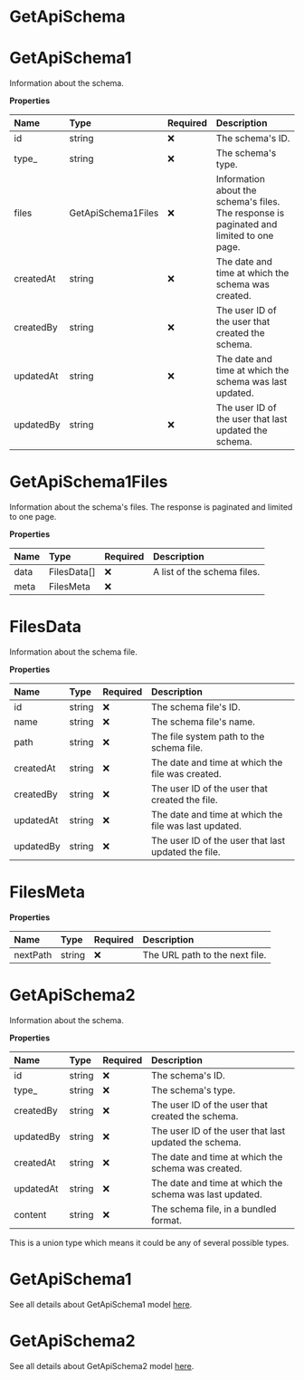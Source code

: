 # GetApiSchema

# GetApiSchema1

Information about the schema.

**Properties**

| Name      | Type               | Required | Description                                                                              |
| :-------- | :----------------- | :------- | :--------------------------------------------------------------------------------------- |
| id        | string             | ❌       | The schema's ID.                                                                         |
| type\_    | string             | ❌       | The schema's type.                                                                       |
| files     | GetApiSchema1Files | ❌       | Information about the schema's files. The response is paginated and limited to one page. |
| createdAt | string             | ❌       | The date and time at which the schema was created.                                       |
| createdBy | string             | ❌       | The user ID of the user that created the schema.                                         |
| updatedAt | string             | ❌       | The date and time at which the schema was last updated.                                  |
| updatedBy | string             | ❌       | The user ID of the user that last updated the schema.                                    |

# GetApiSchema1Files

Information about the schema's files. The response is paginated and limited to one page.

**Properties**

| Name | Type        | Required | Description                 |
| :--- | :---------- | :------- | :-------------------------- |
| data | FilesData[] | ❌       | A list of the schema files. |
| meta | FilesMeta   | ❌       |                             |

# FilesData

Information about the schema file.

**Properties**

| Name      | Type   | Required | Description                                           |
| :-------- | :----- | :------- | :---------------------------------------------------- |
| id        | string | ❌       | The schema file's ID.                                 |
| name      | string | ❌       | The schema file's name.                               |
| path      | string | ❌       | The file system path to the schema file.              |
| createdAt | string | ❌       | The date and time at which the file was created.      |
| createdBy | string | ❌       | The user ID of the user that created the file.        |
| updatedAt | string | ❌       | The date and time at which the file was last updated. |
| updatedBy | string | ❌       | The user ID of the user that last updated the file.   |

# FilesMeta

**Properties**

| Name     | Type   | Required | Description                    |
| :------- | :----- | :------- | :----------------------------- |
| nextPath | string | ❌       | The URL path to the next file. |

# GetApiSchema2

Information about the schema.

**Properties**

| Name      | Type   | Required | Description                                             |
| :-------- | :----- | :------- | :------------------------------------------------------ |
| id        | string | ❌       | The schema's ID.                                        |
| type\_    | string | ❌       | The schema's type.                                      |
| createdBy | string | ❌       | The user ID of the user that created the schema.        |
| updatedBy | string | ❌       | The user ID of the user that last updated the schema.   |
| createdAt | string | ❌       | The date and time at which the schema was created.      |
| updatedAt | string | ❌       | The date and time at which the schema was last updated. |
| content   | string | ❌       | The schema file, in a bundled format.                   |

This is a union type which means it could be any of several possible types.

# GetApiSchema1

See all details about GetApiSchema1 model [here](GetApiSchema1.md).

# GetApiSchema2

See all details about GetApiSchema2 model [here](GetApiSchema2.md).

<!-- This file was generated by liblab | https://liblab.com/ -->
